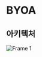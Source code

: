 # BYOA
## 아키텍처
![Frame 1](https://github.com/inha-capstone-project/.github/assets/58386334/e5320c62-121e-45d3-accf-f3cf89c22a30)

